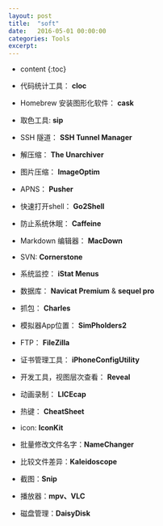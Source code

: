 ```yaml
---
layout: post
title:  "soft"
date:   2016-05-01 00:00:00
categories: Tools
excerpt: 
---
```


* content
{:toc}

- 代码统计工具： **cloc**

- Homebrew 安装图形化软件： **cask**

- 取色工具: **sip**

- SSH 隧道： **SSH Tunnel Manager**

- 解压缩： **The Unarchiver**

- 图片压缩： **ImageOptim**

- APNS： **Pusher**

- 快速打开shell： **Go2Shell**

- 防止系统休眠： **Caffeine**

- Markdown 编辑器： **MacDown**

- SVN: **Cornerstone**

- 系统监控： **iStat Menus**

- 数据库： **Navicat Premium** & **sequel pro**

- 抓包： **Charles**

- 模拟器App位置： **SimPholders2**

- FTP： **FileZilla**

- 证书管理工具： **iPhoneConfigUtility**

- 开发工具，视图层次查看： **Reveal**

- 动画录制： **LICEcap**

- 热键： **CheatSheet**

- icon: **IconKit**

- 批量修改文件名字：**NameChanger**

- 比较文件差异：**Kaleidoscope**

- 截图：**Snip**

- 播放器：**mpv、VLC**

- 磁盘管理：**DaisyDisk**